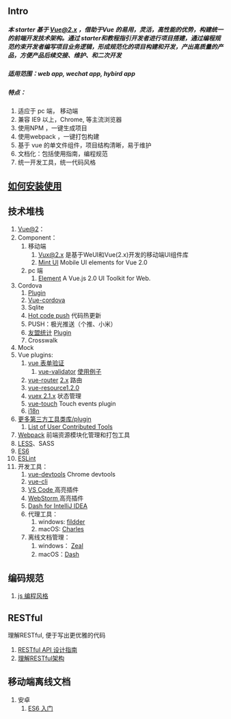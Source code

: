 ## Intro
##### 本 starter 基于 Vue@2.x ，借助于Vue 的易用，灵活，高性能的优势，构建统一的前端开发技术架构。通过 starter和教程指引开发者进行项目搭建，通过编程规范约束开发者编写项目业务逻辑，形成规范化的项目构建和开发，产出高质量的产品，方便产品后续交接、维护、和二次开发
##### 适用范围：web app, wechat app, hybird app
##### 特点： 
   1. 适应于 pc 端， 移动端
   1. 兼容 IE9 以上，Chrome, 等主流浏览器
   1. 使用NPM ，一键生成项目
   1. 使用webpack ，一键打包构建
   1. 基于 vue 的单文件组件，项目结构清晰，易于维护
   1. 文档化：包括使用指南，编程规范
   1. 统一开发工具，统一代码风格

    
## [如何安装使用](docs/npm.md)

## 技术堆栈

1. [Vue@2](http://cn.vuejs.org)：
1. Component：
    1. 移动端
        1. [Vux@2.x](https://vux.li/) 是基于WeUI和Vue(2.x)开发的移动端UI组件库
        1. [Mint UI](https://github.com/ElemeFE/mint-ui) Mobile UI elements for Vue 2.0
    1. pc 端 
        1. [Element](http://element.eleme.io/#/zh-CN/component/installation) A Vue.js 2.0 UI Toolkit for Web.
1. Cordova
   1. [Plugin](http://cordova.apache.org/docs/en/latest/guide/overview/index.html)
   1. [Vue-cordova](https://github.com/kartsims/vue-cordova)
   1. Sqlite
   1. [Hot code push](https://github.com/nordnet/cordova-hot-code-push) 代码热更新
   1. PUSH：极光推送（个推、小米）
   1. [友盟统计](http://www.umeng.com/) [Plugin](https://github.com/search?utf8=%E2%9C%93&q=umeng+cordova&type=Repositories&ref=searchresults)
   1. Crosswalk
1. Mock
1. Vue plugins:
    1. [vue 表单验证](https://github.com/vuejs/awesome-vue#validation)  
        1. [vue-validator](https://github.com/kazupon/vue-validator) [使用例子](https://github.com/kazupon/vue-validator/blob/master/examples/)
    1. [vue-router](https://github.com/vuejs/vue-router)  [2.x](https://router.vuejs.org/zh-cn/) 路由
    1. [vue-resource](https://github.com/pagekit/vue-resource)[1.2.0](https://github.com/pagekit/vue-resource/tree/develop/docs)
    1. [vuex](https://github.com/vuejs/vuex)[ 2.1.x](http://vuex.vuejs.org/zh-cn/) 状态管理
    1. [vue-touch](https://github.com/vuejs/vue-touch/tree/next) Touch events plugin
    1. [i18n](https://vux.li/#/zh-CN/vux-loader?id=i18n)
1. [更多第三方工具类库/plugin](docs/tools.md) 
    1. [List of User Contributed Tools](https://github.com/vuejs/awesome-vue#libraries--plugins)
1. [Webpack](http://webpackdoc.com/) 前端资源模块化管理和打包工具
1. [LESS](http://lesscss.cn/)、SASS
1. [ES6](http://es6.ruanyifeng.com)
1. [ESLint](http://eslint.org/docs/user-guide)
1. 开发工具： 
    1. [vue-devtools](https://chrome.google.com/webstore/detail/nhdogjmejiglipccpnnnanhbledajbpd) Chrome devtools
    1. [vue-cli](https://github.com/vuejs/vue-cli) 
    1. [VS Code ](https://marketplace.visualstudio.com/items/liuji-jim.vue) 高亮插件
    1. [WebStorm ](https://github.com/henjue/vue-for-idea) 高亮插件
    1. [Dash for IntelliJ IDEA ](https://plugins.jetbrains.com/idea/plugin/7351-dash)
    1. 代理工具：
        1. windows: [fildder](http://www.fiddler2.com/fiddler2/) 
        1. macOS: [Charles](http://www.charlesproxy.com/)
    1. 离线文档管理：
        1. windows： [Zeal](https://zealdocs.org/)
        1. macOS：[Dash](https://kapeli.com/dash)

## 编码规范
1. [js 编程风格](docs/style/js.md)

## RESTful 
 理解RESTful, 便于写出更优雅的代码
1. [RESTful API 设计指南](http://www.ruanyifeng.com/blog/2014/05/restful_api.html)
1. [理解RESTful架构](http://www.ruanyifeng.com/blog/2011/09/restful)

## 移动端离线文档

1. 安卓 
    1. [ES6 入门](docs/assets/apk/ES6Tutorial.apk)

